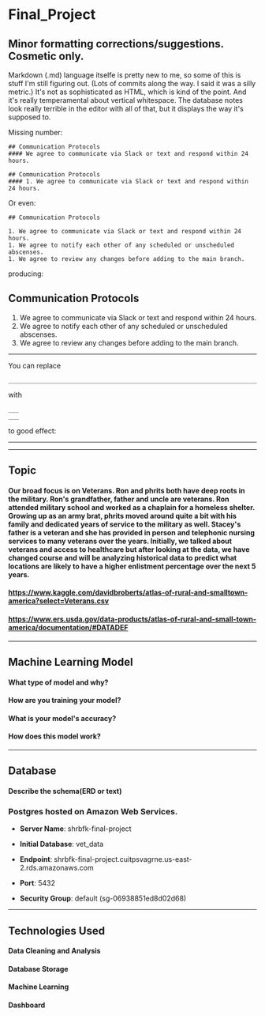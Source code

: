 # Final_Project

## Minor formatting corrections/suggestions. Cosmetic only.

Markdown (.md) language itselfe is pretty new to me, so some of this is stuff I'm still figuring out. (Lots of commits along the way. I said it was a silly metric.) It's not as sophisticated as HTML, which is kind of the point. And it's really temperamental about vertical whitespace. The database notes look really terrible in the editor with all of that, but it displays the way it's supposed to.

Missing number:

```
## Communication Protocols
#### We agree to communicate via Slack or text and respond within 24 hours. 
```

```
## Communication Protocols
#### 1. We agree to communicate via Slack or text and respond within 24 hours. 
```

Or even:

```
## Communication Protocols

1. We agree to communicate via Slack or text and respond within 24 hours.
1. We agree to notify each other of any scheduled or unscheduled abscenses.
1. We agree to review any changes before adding to the main branch.
```

producing:

## Communication Protocols

1. We agree to communicate via Slack or text and respond within 24 hours.
1. We agree to notify each other of any scheduled or unscheduled abscenses.
1. We agree to review any changes before adding to the main branch.

___



You can replace

```
___________________________________________________________________________________________________________________________________________________________________________________
```

with

```
___
___
```

to good effect:

---
---



## Topic
#### Our broad focus is on Veterans. Ron and phrits both have deep roots in the military. Ron's grandfather, father and uncle are veterans. Ron attended military school and worked as a chaplain for a homeless shelter. Growing up as an army brat, phrits moved around quite a bit with his family and dedicated years of service to the military as well. Stacey's father is a veteran and she has provided in person and telephonic nursing services to many veterans over the years. Initially, we talked about veterans and access to healthcare but after looking at the data, we have changed course and will be analyzing historical data to predict what locations are likely to have a higher enlistment percentage over the next 5 years. 
#### https://www.kaggle.com/davidbroberts/atlas-of-rural-and-smalltown-america?select=Veterans.csv
#### https://www.ers.usda.gov/data-products/atlas-of-rural-and-small-town-america/documentation/#DATADEF
___________________________________________________________________________________________________________________________________________________________________________________
## Machine Learning Model
#### What type of model and why?
#### How are you training your model?
#### What is your model's accuracy?
#### How does this model work?
___________________________________________________________________________________________________________________________________________________________________________________
## Database
#### Describe the schema(ERD or text)
### Postgres hosted on Amazon Web Services.

- **Server Name**: shrbfk-final-project

- **Initial Database**: vet_data

- **Endpoint**: shrbfk-final-project.cuitpsvagrne.us-east-2.rds.amazonaws.com

- **Port**: 5432

- **Security Group**: default (sg-06938851ed8d02d68)

___________________________________________________________________________________________________________________________________________________________________________________
## Technologies Used
#### Data Cleaning and Analysis
#### Database Storage
#### Machine Learning
#### Dashboard 
